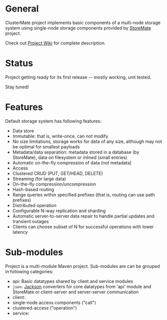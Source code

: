 # General

ClusterMate project implements basic components of a multi-node storage system
using single-node storage components provided by
[StoreMate](https://github.com/cowtowncoder/StoreMate) project.

Check out [Project Wiki](ClusterMate/wiki) for complete description.

# Status

Project getting ready for its first release -- mostly working, unit tested.

Stay tuned!

# Features

Default storage system has following features:

* Data store
 * Immutable: that is, write-once, can not modify
 * No size limitations, storage works for data of any size, although may not be optimal for smallest payloads
 * Metadata/data separation: metadata stored in a database (by StoreMate), data on filesystem or inlined (small entries)
 * Automatic on-the-fly compression of data (not metadata)
* Access
 * Clustered CRUD (PUT, GET/HEAD, DELETE)
 * Streaming (for large data)
 * On-the-fly compression/uncompression
 * Hash-based routing
 * Range queries within specified prefixes (that is, routing can use path prefixes)
* Distributed operation
 * Configurable N-way replication and sharding
 * Automatic server-to-server data repair to handle partial updates and transient outages
 * Clients can choose subset of N for successful operations with lower latency

# Sub-modules

Project is a multi-module Maven project.
Sub-modules are can be grouped in following categories:

* api: Basic datatypes shared by client and service modules
* `json`: [Jackson](https://github.com/FasterXML/jackson-databind) converters for core datatypes from 'api' module and StoreMate
or client-server and server-server communication
* client:
 * single-node access components ("call")
 * clustered-access ("operation")
* service:



